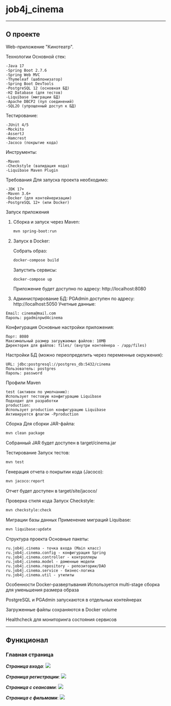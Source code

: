 # job4j_cinema

---

## О проекте

Web-приложение "Кинотеатр".

Технологии
Основной стек:
```
-Java 17
-Spring Boot 2.7.6
-Spring Web MVC
-Thymeleaf (шаблонизатор)
-Spring Boot DevTools
-PostgreSQL 12 (основная БД)
-H2 Database (для тестов)
-Liquibase (миграции БД)
-Apache DBCP2 (пул соединений)
-SQL2O (упрощенный доступ к БД)
```

Тестирование:
```
-JUnit 4/5
-Mockito
-AssertJ
-Hamcrest
-Jacoco (покрытие кода)
```

Инструменты:
```
-Maven
-Checkstyle (валидация кода)
-Liquibase Maven Plugin
```

Требования
Для запуска проекта необходимо:

```
-JDK 17+
-Maven 3.6+
-Docker (для контейнеризации)
-PostgreSQL 12+ (или Docker)
```

Запуск приложения
1. Сборка и запуск через Maven:
   ```bash 
   mvn spring-boot:run
   ```
2. Запуск в Docker:

   Собрать образ:

    ```bash
    docker-compose build
    ```
    Запустить сервисы:

    ```bash
    docker-compose up
   ```
    Приложение будет доступно по адресу: http://localhost:8080


3. Администрирование БД:
   PGAdmin доступен по адресу: http://localhost:5050
   Учетные данные:
```
Email: cinema@mail.com
Пароль: pgadminpwd4cinema
```

Конфигурация
Основные настройки приложения:
```
Порт: 8080
Максимальный размер загружаемых файлов: 10MB
Директория для файлов: files/ (внутри контейнера - /app/files)
```

Настройки БД (можно переопределить через переменные окружения):
```
URL: jdbc:postgresql://postgres_db:5432/cinema
Пользователь: postgres
Пароль: password
```

Профили Maven
```
test (активен по умолчанию):
Использует тестовую конфигурацию Liquibase
Подходит для разработки
production:
Использует production конфигурацию Liquibase
Активируется флагом -Pproduction
```

Сборка
Для сборки JAR-файла:

```bash
mvn clean package
```
Собранный JAR будет доступен в target/cinema.jar

Тестирование
Запуск тестов:

```bash
mvn test
```
Генерация отчета о покрытии кода (Jacoco):

```bash
mvn jacoco:report
```
Отчет будет доступен в target/site/jacoco/

Проверка стиля кода
Запуск Checkstyle:

```bash
mvn checkstyle:check
```

Миграции базы данных
Применение миграций Liquibase:

```bash
mvn liquibase:update
```
Структура проекта
Основные пакеты:

```
ru.job4j.cinema - точка входа (Main класс)
ru.job4j.cinema.config - конфигурация Spring
ru.job4j.cinema.controller - контроллеры
ru.job4j.cinema.model - доменные модели
ru.job4j.cinema.repository - репозитории/DAO
ru.job4j.cinema.service - бизнес-логика
ru.job4j.cinema.util - утилиты
```

Особенности Docker-развертывания
Используется multi-stage сборка для уменьшения размера образа

PostgreSQL и PGAdmin запускаются в отдельных контейнерах

Загруженные файлы сохраняются в Docker volume

Healthcheck для мониторинга состояния сервисов

---

## Функционал

### Главная страница

_**Страница входа**_:
![ ](https://github.com/sergey-abramov/job4j_cinema/blob/e86fa34a1b12ca4a3021b3b57318f5760001ba23/files/%D0%B2%D1%85%D0%BE%D0%B4.png)

_**Страница регистрации**_:
![ ](https://github.com/sergey-abramov/job4j_cinema/blob/e86fa34a1b12ca4a3021b3b57318f5760001ba23/files/%D1%80%D0%B5%D0%B3%D0%B8%D1%81%D1%82%D1%80%D0%B0%D1%86%D0%B8%D1%8F.png)

_**Страница c сеансами**_:
![ ](https://github.com/sergey-abramov/job4j_cinema/blob/e86fa34a1b12ca4a3021b3b57318f5760001ba23/files/%D1%81%D0%B5%D0%B0%D0%BD%D1%81%D1%8B.png)

_**Страница с фильмами**_:
![ ](https://github.com/sergey-abramov/job4j_cinema/blob/e86fa34a1b12ca4a3021b3b57318f5760001ba23/files/%D1%81%D1%82%D1%80%D0%B0%D0%BD%D0%B8%D1%86%D0%B0%20%D1%81%20%D1%84%D0%B8%D0%BB%D1%8C%D0%BC%D0%B0%D0%BC%D0%B8.png)